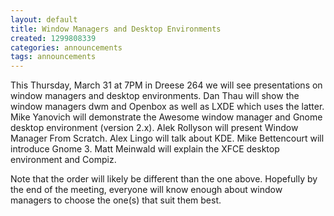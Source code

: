 ```yaml
---
layout: default
title: Window Managers and Desktop Environments
created: 1299808339
categories: announcements
tags: announcements
---
```

This Thursday, March 31 at 7PM in Dreese 264 we will see presentations on window managers and desktop environments. Dan Thau will show the window managers dwm and Openbox as well as LXDE which uses the latter. Mike Yanovich will demonstrate the Awesome window manager and Gnome desktop environment (version 2.x). Alek Rollyson will present Window Manager From Scratch. Alex Lingo will talk about KDE. Mike Bettencourt will introduce Gnome 3. Matt Meinwald will explain the XFCE desktop environment and Compiz.

Note that the order will likely be different than the one above. Hopefully by the end of the meeting, everyone will know enough about window managers to choose the one(s) that suit them best.
